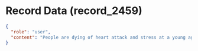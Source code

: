 # Record Data (record_2459)

```json
{
  "role": "user",
  "content": "People are dying of heart attack and stress at a young age - stressing myself out is not serving me in anyway.. what is most importnat is my health above verything else "
}
```
